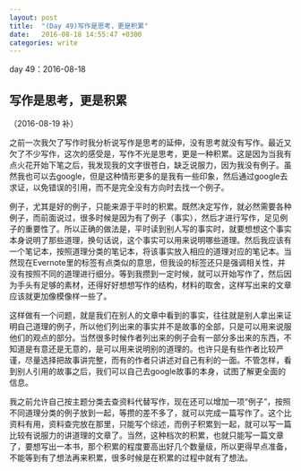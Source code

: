 ```yaml
---
layout: post
title:  "(Day 49)写作是思考，更是积累"
date:   2016-08-18 14:55:47 +0300
categories: write
---
```


day 49：2016-08-18

写作是思考，更是积累
-

（2016-08-19 补）

之前一次我欠了写作时我分析说写作是思考的延伸，没有思考就没有写作。最近又欠了不少写作，这次的感受是，写作不光是思考，更是一种积累。这是因为当我有点火花开始下笔之后，我发现我的文字很苍白，缺乏说服力，因为我没有例子。虽然我也可以去google，但是这种情形更多的是我有一些印象，然后通过google去求证，以免错误的引用，而不是完全没有方向时去找一个例子。

例子，尤其是好的例子，只能来源于平时的积累。既然决定写作，就必然需要各种例子，而前面说过，很多时候是因为有了例子（事实），然后才进行写作，足见例子的重要性了。所以正确的做法是，平时读到别人写的事实时，就要想想这个事实本身说明了那些道理，换句话说，这个事实可以用来说明哪些道理。然后我应该有一个笔记本，按照道理分类的笔记本，将该事实放入相应的道理对应的笔记本。当然现在Evernote里的标签有点类似的意思，但我设的标签还只是强调相关性，并没有按照不同的道理进行细分。等到我攒到一定时候，就可以开始写作了，然后因为手头有足够的素材，还得好好想想写作的结构，材料的取舍，这样写出来的文章应该就更加像模像样一些了。

这样做有一个问题，就是我们在别人的文章中看到的事实，往往就是别人拿出来证明自己道理的例子，所以他们列出来的事实并不是故事的全部，只是可以用来说服他们的观点的部分。当然很多时候作者列出来的例子会有一部分多出来的东西，不知道是有意还是无意的，是可以用来说明别的道理的。也许只是有些作者比较严谨，尽量选择把故事讲完整，而有的作者只讲述对自己有利的一面。不管怎样，看到别人引用的故事之后，我们可以自己去google故事的本身，试图了解更全面的信息。

我之前允许自己按主题分类去查资料代替写作，现在还可以增加一项“例子”，按照不同道理分类的例子放到一起，等攒的差不多了，就可以完成一篇写作了。这个比资料有用，资料查完放在那里，只能写个综述，而例子积累到一起，就可以写一篇比较有说服力的讲道理的文章了。当然，这种档次的积累，也就只能写一篇文章了，要想写出一本书，那个积累的程度要高出好几个数量级，所以更得早点准备，不能等到有了想法再来积累，很多时候是在积累的过程中就有了想法。


<!--end-->
